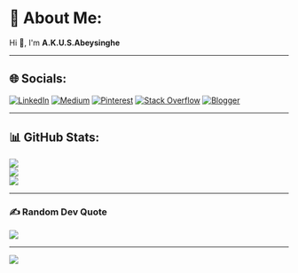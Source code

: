 <!-- Hide contribution graph and activity -->

# 💫 About Me:
Hi 👋, I'm **A.K.U.S.Abeysinghe**

---

## 🌐 Socials:
[![LinkedIn](https://img.shields.io/badge/LinkedIn-%230077B5.svg?logo=linkedin&logoColor=white)](https://www.linkedin.com/in/a-k-u-s-abeysinghe-7baa41218/) 
[![Medium](https://img.shields.io/badge/Medium-12100E?logo=medium&logoColor=white)](https://medium.com/@@umeshasewwandi420) 
[![Pinterest](https://img.shields.io/badge/Pinterest-%23E60023.svg?logo=Pinterest&logoColor=white)](https://pinterest.com/akusAbeysinghe) 
[![Stack Overflow](https://img.shields.io/badge/-Stackoverflow-FE7A16?logo=stack-overflow&logoColor=white)](https://stackoverflow.com/users/24930507) 
[![Blogger](https://img.shields.io/badge/Blogger-FF5722?logo=blogger&logoColor=white)](https://akusabeysinghe.blogspot.com)

---

## 📊 GitHub Stats:
![](https://github-readme-stats.vercel.app/api?username=AKUSAbeysinghe&theme=dark&hide_border=false&include_all_commits=false&count_private=false)<br/>
![](https://github-readme-streak-stats.herokuapp.com/?user=AKUSAbeysinghe&theme=dark&hide_border=false)<br/>
![](https://github-readme-stats.vercel.app/api/top-langs/?username=AKUSAbeysinghe&theme=dark&hide_border=false&include_all_commits=false&count_private=false&layout=compact)

---

### ✍️ Random Dev Quote
![](https://quotes-github-readme.vercel.app/api?type=horizontal&theme=radical)

---

[![](https://visitcount.itsvg.in/api?id=AKUSAbeysinghe&icon=0&color=0)](https://visitcount.itsvg.in)

<!-- Proudly created with GPRM ( https://gprm.itsvg.in ) -->
